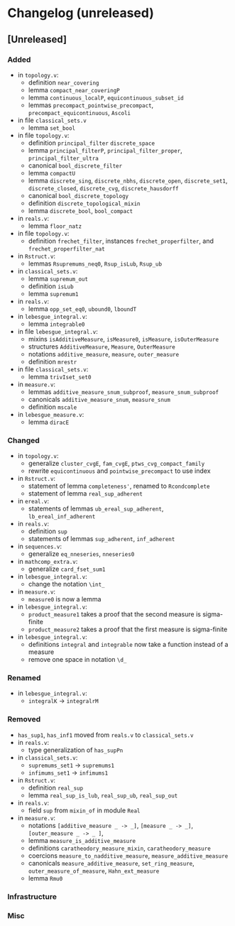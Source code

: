 # Changelog (unreleased)

## [Unreleased]

### Added

- in `topology.v`:
  + definition `near_covering`
  + lemma `compact_near_coveringP`
  + lemma `continuous_localP`, `equicontinuous_subset_id`
  + lemmas `precompact_pointwise_precompact`, `precompact_equicontinuous`,
    `Ascoli`
- in file `classical_sets.v`
  + lemma `set_bool`
- in file `topology.v`:
  + definition `principal_filter` `discrete_space`
  + lemma `principal_filterP`, `principal_filter_proper`, 
      `principal_filter_ultra`
  + canonical `bool_discrete_filter`
  + lemma `compactU`
  + lemma `discrete_sing`, `discrete_nbhs`, `discrete_open`, `discrete_set1`,
      `discrete_closed`, `discrete_cvg`, `discrete_hausdorff`
  + canonical `bool_discrete_topology`
  + definition `discrete_topological_mixin`
  + lemma `discrete_bool`, `bool_compact`
- in `reals.v`:
  + lemma `floor_natz`
- in file `topology.v`:
  + definition `frechet_filter`, instances `frechet_properfilter`, and `frechet_properfilter_nat`
- in `Rstruct.v`:
  + lemmas `Rsupremums_neq0`, `Rsup_isLub`, `Rsup_ub`
- in `classical_sets.v`:
  + lemma `supremum_out`
  + definition `isLub`
  + lemma `supremum1`
- in `reals.v`:
  + lemma `opp_set_eq0`, `ubound0`, `lboundT`
- in `lebesgue_integral.v`:
  + lemma `integrable0`
- in file `lebesgue_integral.v`:
  + mixins `isAdditiveMeasure`, `isMeasure0`, `isMeasure`, `isOuterMeasure`
  + structures `AdditiveMeasure`, `Measure`, `OuterMeasure`
  + notations `additive_measure`, `measure`, `outer_measure`
  + definition `mrestr`
- in file `classical_sets.v`:
  + lemma `trivIset_set0`
- in `measure.v`:
  + lemmas `additive_measure_snum_subproof`, `measure_snum_subproof`
  + canonicals `additive_measure_snum`, `measure_snum`
  + definition `mscale`
- in `lebesgue_measure.v`:
  + lemma `diracE`

### Changed

- in `topology.v`:
  + generalize `cluster_cvgE`, `fam_cvgE`, `ptws_cvg_compact_family`
  + rewrite `equicontinuous` and `pointwise_precompact` to use index
- in `Rstruct.v`:
  + statement of lemma `completeness'`, renamed to `Rcondcomplete`
  + statement of lemma `real_sup_adherent`
- in `ereal.v`:
  + statements of lemmas `ub_ereal_sup_adherent`, `lb_ereal_inf_adherent`
- in `reals.v`:
  + definition `sup`
  + statements of lemmas `sup_adherent`, `inf_adherent`
- in `sequences.v`:
  + generalize `eq_nneseries`, `nneseries0`
- in `mathcomp_extra.v`:
  + generalize `card_fset_sum1`
- in `lebesgue_integral.v`:
  + change the notation `\int_`
- in `measure.v`:
  + `measure0` is now a lemma
- in `lebesgue_integral.v`:
  + `product_measure1` takes a proof that the second measure is sigma-finite
  + `product_measure2` takes a proof that the first measure is sigma-finite
- in `lebesgue_integral.v`:
  + definitions `integral` and `integrable` now take a function instead of a measure
  + remove one space in notation `\d_`

### Renamed

- in `lebesgue_integral.v`:
  + `integralK` -> `integralrM`

### Removed

- `has_sup1`, `has_inf1` moved from `reals.v` to `classical_sets.v`
- in `reals.v`:
  + type generalization of `has_supPn`
- in `classical_sets.v`:
  + `supremums_set1` -> `supremums1`
  + `infimums_set1` -> `infimums1`
- in `Rstruct.v`:
  + definition `real_sup`
  + lemma `real_sup_is_lub`, `real_sup_ub`, `real_sup_out`
- in `reals.v`:
  + field `sup` from `mixin_of` in module `Real`
- in `measure.v`:
  + notations `[additive_measure _ -> _]`, `[measure _ -> _]`, `[outer_measure _ -> _ ]`,
  + lemma `measure_is_additive_measure`
  + definitions `caratheodory_measure_mixin`, `caratheodory_measure`
  + coercions `measure_to_nadditive_measure`, `measure_additive_measure`
  + canonicals `measure_additive_measure`, `set_ring_measure`,
    `outer_measure_of_measure`, `Hahn_ext_measure`
  + lemma `Rmu0`

### Infrastructure

### Misc